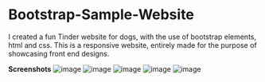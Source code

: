 # Bootstrap-Sample-Website
I created a fun Tinder website for dogs, with the use of bootstrap elements, html and css. 
This is a responsive website, entirely made for the purpose of showcasing front end designs. 

**Screenshots**
![image](https://github.com/user-attachments/assets/04d3ad36-7c78-450d-80b7-109627f49bc9)
![image](https://github.com/user-attachments/assets/06a229e0-dec3-429d-8154-1822cf7880bd)
![image](https://github.com/user-attachments/assets/9992717b-5923-482c-aae7-7ac723372fe3)
![image](https://github.com/user-attachments/assets/cdc13e47-d8aa-4bca-abad-ef4fbc9f428d)
![image](https://github.com/user-attachments/assets/a80efee4-c86f-4407-9707-e45855a91a97)
